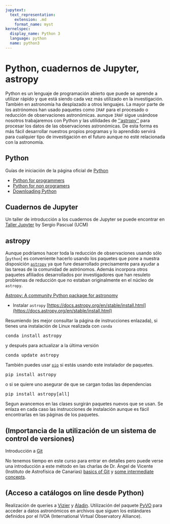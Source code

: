 ```yaml
---
jupytext:
  text_representation:
    extension: .md
    format_name: myst
kernelspec:
  display_name: Python 3
  language: python
  name: python3
---
```



# Python, cuadernos de Jupyter, astropy
Python es un lenguaje de programación abierto que puede se aprende a utilizar rápido y que está siendo cada vez más utilizado en la investigación. También en astronomía ha desplazado a otros lenguajes.
La mayor parte de los astrónomos han usado paquetes como ``IRAF`` para el procesado o reducción de observaciones astronómicas. aunque ``IRAF`` sigue usándose nosotros trabajaremos con Python y las utilidades de [''astropy''](https://www.astropy.org/) para procesar los datos de las observaciones astronómicas. De esta forma es más fácil desarrollar nuestros propios programas y lo aprendido servirá para cualquier tipo de investigación en el futuro aunque no esté relacionada con la astronomía.

## Python
Guías de iniciación de la página oficial de [Python](https://www.python.org/)  
- [Python for programmers ](https://wiki.python.org/moin/BeginnersGuide/Programmers)
- [Python for non programers](https://wiki.python.org/moin/BeginnersGuide/NonProgrammers)
- [Downloading Python](https://wiki.python.org/moin/BeginnersGuide/Download)

## Cuadernos de Jupyter
Un taller de introducción a los cuadernos de Jupyter se puede encontrar en  
[Taller Jupyter](https://github.com/sergiopasra/taller-jupyter) by Sergio Pascual (UCM)

## astropy 
Aunque podríamos hacer toda la reducción de observaciones usando sólo [``python``] es conveniente hacerlo usando los paquetes que pone a nuestra disposición [``astropy``](https://docs.astropy.org/en/stable/index.html) ya que fure desarrollado precisamente para ayudar a las tareas de la comunidad de astrónomos. Además incorpora otros paquetes afiliados desarrollados por investigadores que han resuleto problemas de reducción que no estaban originalmente en el núcleo de ``astropy``.

[Astropy: A community Python package for astronomy](https://www.aanda.org/articles/aa/full_html/2013/10/aa22068-13/aa22068-13.html)

- Instalar ``astropy`` [https://docs.astropy.org/en/stable/install.html](https://docs.astropy.org/en/stable/install.html)

Resumiendo (es mejor consultar la página de instrucciones enlazada), si tienes una instalación de Linux realizada con ``conda``

<pre>
conda install astropy
</pre>
y después para actualizar a la última versión
<pre>
conda update astropy
</pre>

También puedes usar [``pip``](https://pypi.org/) si estás usando este instalador de paquetes. 

<pre>
pip install astropy
</pre>

o si se quiere uno asegurar de que se cargan todas las dependencias
<pre>
pip install astropy[all]
</pre>

Segun avancemos en las clases surgirán paquetes nuevos que se usan. Se enlaza en cada caso las instrucciones de instalación aunque es fácil encontrarlas en las páginas de los paquetes. 

## (Importancia de la utilización de un sistema de control de versiones)
Introducción a [Git](https://git-scm.com/)

No tenemos tiempo en este curso para entrar en detalles pero puede verse una introducción a este método en las charlas de Dr. Ángel de Vicente (Instituto de Astrofísica de Canarias) [basics of Git](http://iactalks.iac.es/talks/view/1426) y [some intermediate concepts](http://iactalks.iac.es/talks/view/1428).


## (Acceso a catálogos on line desde Python)
Realización de queries a [Vizier](https://vizier.u-strasbg.fr/viz-bin/VizieR)
 y [Aladin](https://aladin.u-strasbg.fr/).
Utilización del paquete [PyVO](https://pypi.org/project/pyvo/) para acceder a datos astronómicos en archivos que siguen los estándares definidos por el IVOA (International Virtual Observatory Alliance).

